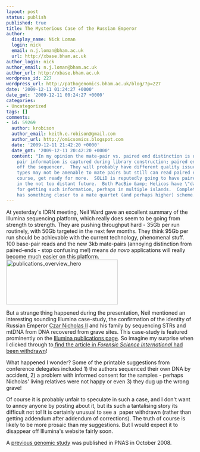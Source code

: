 ```yaml
---
layout: post
status: publish
published: true
title: The Mysterious Case of the Russian Emperor
author:
  display_name: Nick Loman
  login: nick
  email: n.j.loman@bham.ac.uk
  url: http://xbase.bham.ac.uk
author_login: nick
author_email: n.j.loman@bham.ac.uk
author_url: http://xbase.bham.ac.uk
wordpress_id: 227
wordpress_url: http://pathogenomics.bham.ac.uk/blog/?p=227
date: '2009-12-11 01:24:27 +0000'
date_gmt: '2009-12-11 00:24:27 +0000'
categories:
- Uncategorized
tags: []
comments:
- id: 59269
  author: krobison
  author_email: keith.e.robison@gmail.com
  author_url: http://omicsomics.blogspot.com
  date: '2009-12-11 21:42:20 +0000'
  date_gmt: '2009-12-11 20:42:20 +0000'
  content: "In my opinion the mate-pair vs. paired end distinction is useful.  Mate
    pair information is captured during library construction; paired end information
    off the sequencer.  They will probably have different quality issues.  Some sample
    types may not be amenable to mate pairs but still can read paired ends.\r\n\r\nOf
    course, get ready for more.  SOLiD is reputedly going to have paired ends sometime
    in the not too distant future.  Both PacBio &amp; Helicos have \"dark fill\" strategies
    for getting such information, perhaps in multiple islands.  Complete Genomics
    has something closer to a mate quartet (and perhaps higher) scheme."
---
```

<p>At yesterday's IDRN meeting, Neil Ward gave an excellent summary of the Illumina sequencing platform, which really does seem to be going from strength to strength. They are pushing throughput hard - 35Gb per run routinely, with 50Gb targeted in the next few months. They think 95Gb per run should be achievable with the current technology, phenomenal stuff. 100 base-pair reads and the new 3kb mate-pairs (annoying distinction from paired-ends - stop confusing me!) means <em>de novo</em> applications will really become much easier on this platform.<img class="alignright size-medium wp-image-228" title="publications_overview_hero" src="http://pathogenomics.bham.ac.uk/blog/wp-content/uploads/publications_overview_hero-300x120.jpg" alt="publications_overview_hero" width="300" height="120" /></p>
<p>But a strange thing happened during the presentation, Neil mentioned an interesting sounding Illumina case-study, the confirmation of the identity of Russian Emperor <a href="http://en.wikipedia.org/wiki/Nicholas_II_of_Russia">Czar Nicholas II</a> and his family by sequencing STRs and mtDNA from DNA recovered from grave sites. This case-study is featured prominently on the <a href="http://www.illumina.com/publications/overview.ilmn">Illumina publications page</a>. So imagine my surprise when I clicked through to<a href="http://www.sciencedirect.com/science?_ob=ArticleURL&amp;_udi=B8JHP-4XC41T8-K&amp;_user=10&amp;_rdoc=1&amp;_fmt=&amp;_orig=search&amp;_sort=d&amp;_docanchor=&amp;view=c&amp;_acct=C000050221&amp;_version=1&amp;_urlVersion=0&amp;_userid=10&amp;md5=f3d32278d10c0ec59c8cf2afbc40734e"> find the article in <em>Forensic Science International </em>had been withdrawn</a>!</p>
<p>What happened I wonder? Some of the printable suggestions from conference delegates included 1) the authors sequenced their own DNA by accident, 2) a problem with informed consent for the samples - perhaps Nicholas' living relatives were not happy or even 3) they dug up the wrong grave!</p>
<p>Of course it is probably unfair to speculate in such a case, and I don't want to annoy anyone by posting about it, but its such a tantalising story its difficult not to! It is certainly unusual to see a  paper withdrawn (rather than getting addendum after addendum of corrections). The truth of course is likely to be more prosaic than my suggestions. But I would expect it to disappear off Illumina's website fairly soon.</p>
<p>A <a href="http://www.pnas.org/content/106/13/5258.full">previous genomic study</a> was published in PNAS in October 2008.</p>
